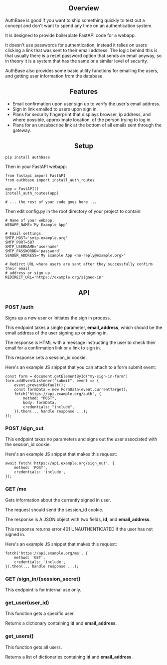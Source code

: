 <style>h2 { text-align: center; }</style>

## Overview

AuthBase is good if you want to ship something quickly to test out a concept
and don't want to spend any time on an authentication system.

It is designed to provide boilerplate FastAPI code for a webapp.

It doesn't use passwords for authentication, instead it relies on users
clicking a link that was sent to their email address. The logic behind this is
that usually there is a reset password option that sends an email anyway, so in
theory it is a system that has the same or a similar level of security.

AuthBase also provides some basic utility functions for emailing the users, and
getting user information from the database.

## Features

 - Email confirmation upon user sign up to verify the user's email address.
 - Sign in link emailed to users upon sign in.
 - Plans for security fingerprint that displays browser, ip address, and where
   possible, approximate location, of the person trying to log in.
 - Plans for an unsubscribe link at the bottom of all emails sent through the
   gateway.

## Setup

    pip install authbase

Then in your FastAPI webapp:

    from fastapi import FastAPI
    from authbase import install_auth_routes

    app = FastAPI()
    install_auth_routes(app)

    # ... the rest of your code goes here ...

Then edit config.py in the root directory of your project to contain:

    # Name of your webapp.
    WEBAPP_NAME='My Example App'

    # Email settings.
    SMTP_HOST='smtp.example.org'
    SMTP_PORT=587
    SMTP_USERNAME='username'
    SMTP_PASSWORDD='password'
    SENDER_ADDRESS='My Example App <no-reply@example.org>'

    # Redirct URL where users are sent after they successfully confirm their email
    # address or sign up.
    REDIRECT_URL='https://example.org/signed-in'

## API

### POST /auth

Signs up a new user or initiates the sign in process.

This endpoint takes a single parameter, **email_address**, which should be the
email address of the user signing up or signing in.

The response is HTML with a message instructing the user to check their email
for a confirmation link or a link to sign in.

This response sets a session_id cookie.

Here's an example JS snippet that you can attach to a form submit event:

    const form = document.getElementById("my-sign-in-form")
    form.addEventListener("submit", event => {
        event.preventDefault();
        const formData = new FormData(event.currentTarget);
        fetch("https://api.example.org/auth", {
            method: "POST",
            body: formData,
            credentials: "include",
        }).then(... handle response ...);
    });


### POST /sign_out

This endpoint takes no parameters and signs out the user associated with the
session_id cookie.

Here's an example JS snippet that makes this request:

    await fetch('https://api.example.org/sign_out', {
        method: 'POST',
        credentials: 'include',
    }); 

### GET /me

Gets information about the currently signed in user.

The request should send the session_id cookie.

The response is A JSON object with two fields, **id**, and **email_address**.

This response returns error 401 UNAUTHENTICATED if the user has not signed in.

Here's an example JS snippet that makes this request:

    fetch('https://api.example.org/me', {
        method: 'GET',
        credentials: 'include',
    }).then(... handle response ...);

### GET /sign_in/{session_secret}

This endpoint is for internal use only.

### get_user(user_id)

This function gets a specific user.

Returns a dictionary containing **id** and **email_address**.

### get_users()

This function gets all users.

Returns a list of dictionaries containing **id** and **email_address**.
